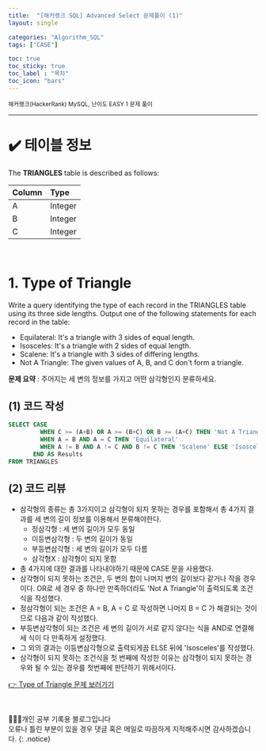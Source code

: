 ```yaml
---
title:  "[해커랭크 SQL] Advanced Select 문제풀이 (1)"
layout: single

categories: "Algorithm_SQL"
tags: ["CASE"]

toc: true
toc_sticky: true
toc_label : "목차"
toc_icon: "bars"
---
```


<small>해커랭크(HackerRank) MySQL, 난이도 EASY 1 문제 풀이</small>

***

# ✔️ 테이블 정보

The **TRIANGLES** table is described as follows:

| Column | Type |
|:-------|:-----|
| A | Integer |
| B | Integer |
| C | Integer |

<br>

# 1. Type of Triangle
Write a query identifying the type of each record in the TRIANGLES table using its three side lengths. Output one of the following statements for each record in the table:

- Equilateral: It's a triangle with 3 sides of equal length.
- Isosceles: It's a triangle with 2 sides of equal length.
- Scalene: It's a triangle with 3 sides of differing lengths.
- Not A Triangle: The given values of A, B, and C don't form a triangle.

**문제 요약** : 주어지는 세 변의 정보를 가지고 어떤 삼각형인지 분류하세요.

## (1) 코드 작성
```sql
SELECT CASE
         WHEN C >= (A+B) OR A >= (B+C) OR B >= (A+C) THEN 'Not A Triangle'
         WHEN A = B AND A = C THEN 'Equilateral'
         WHEN A != B AND A != C AND B != C THEN 'Scalene' ELSE 'Isosceles'
       END AS Results
FROM TRIANGLES
```

## (2) 코드 리뷰
- 삼각형의 종류는 총 3가지이고 삼각형이 되지 못하는 경우를 포함해서 총 4가지 결과를 세 변의 길이 정보를 이용해서 분류해야한다.
  - 정삼각형 : 세 변의 길이가 모두 동일
  - 이등변삼각형 : 두 변의 길이가 동일
  - 부등변삼각형 : 세 변의 길이가 모두 다름
  - 삼각형X : 삼각형이 되지 못함
- 총 4가지에 대한 결과를 나타내야하기 때문에 CASE 문을 사용했다.
- 삼각형이 되지 못하는 조건은, 두 변의 합이 나머지 변의 길이보다 같거나 작을 경우이다. OR로 세 경우 중 하나만 만족하더라도 'Not A Triangle'이 출력되도록 조건식을 작성했다.
- 정삼각형이 되는 조건은 A = B, A = C 로 작성하면 나머지 B = C 가 해결되는 것이므로 다음과 같이 작성했다.
- 부등변삼각형이 되는 조건은 세 변의 길이가 서로 같지 않다는 식을 AND로 연결해 세 식이 다 만족하게 설정했다.
- 그 외의 결과는 이등변삼각형으로 출력되게끔 ELSE 뒤에 'Isosceles'를 작성했다.
- 삼각형이 되지 못하는 조건식을 첫 번째에 작성한 이유는 삼각형이 되지 못하는 경우와 될 수 있는 경우를 첫번째에 판단하기 위해서이다.


[👉 Type of Triangle 문제 보러가기](https://www.hackerrank.com/challenges/what-type-of-triangle/problem?isFullScreen=true)

<br>

👩🏻‍💻개인 공부 기록용 블로그입니다
<br>오류나 틀린 부분이 있을 경우 댓글 혹은 메일로 따끔하게 지적해주시면 감사하겠습니다.
{: .notice}